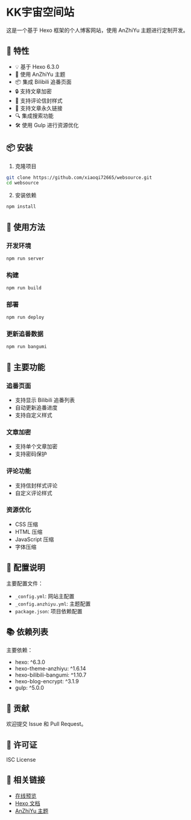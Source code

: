 # KK宇宙空间站

这是一个基于 Hexo 框架的个人博客网站，使用 AnZhiYu 主题进行定制开发。

## 🚀 特性

- 💡 基于 Hexo 6.3.0
- 🎨 使用 AnZhiYu 主题
- 📦 集成 Bilibili 追番页面
- 🔒 支持文章加密
- 📝 支持评论信封样式
- 🎯 支持文章永久链接
- 🔍 集成搜索功能
- 🛠️ 使用 Gulp 进行资源优化

## 📦 安装

1. 克隆项目
```bash
git clone https://github.com/xiaoqi72665/websource.git
cd websource
```

2. 安装依赖
```bash
npm install
```

## 🔨 使用方法

### 开发环境

```bash
npm run server
```

### 构建

```bash
npm run build
```

### 部署

```bash
npm run deploy
```

### 更新追番数据

```bash
npm run bangumi
```

## 📝 主要功能

### 追番页面
- 支持显示 Bilibili 追番列表
- 自动更新追番进度
- 支持自定义样式

### 文章加密
- 支持单个文章加密
- 支持密码保护

### 评论功能
- 支持信封样式评论
- 自定义评论样式

### 资源优化
- CSS 压缩
- HTML 压缩
- JavaScript 压缩
- 字体压缩

## 🔧 配置说明

主要配置文件：
- `_config.yml`: 网站主配置
- `_config.anzhiyu.yml`: 主题配置
- `package.json`: 项目依赖配置

## 📚 依赖列表

主要依赖：
- hexo: ^6.3.0
- hexo-theme-anzhiyu: ^1.6.14
- hexo-bilibili-bangumi: ^1.10.7
- hexo-blog-encrypt: ^3.1.9
- gulp: ^5.0.0

## 🤝 贡献

欢迎提交 Issue 和 Pull Request。

## 📄 许可证

ISC License

## 🔗 相关链接

- [在线预览](https://jisuk.top)
- [Hexo 文档](https://hexo.io/docs/)
- [AnZhiYu 主题](https://github.com/anzhiyu-c/hexo-theme-anzhiyu) 